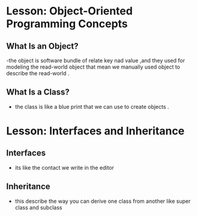 # Lesson: Object-Oriented Programming Concepts

## What Is an Object?

-the object is software bundle of relate key nad value ,and they used for modeling the read-world object that mean we manually used object to describe the read-world .

## What Is a Class?

- the class is like a blue print that we can use to create objects .

# Lesson: Interfaces and Inheritance

## Interfaces

- its like the contact we write in the editor

## Inheritance

- this describe the way you can derive one class from another  like super class and subclass
